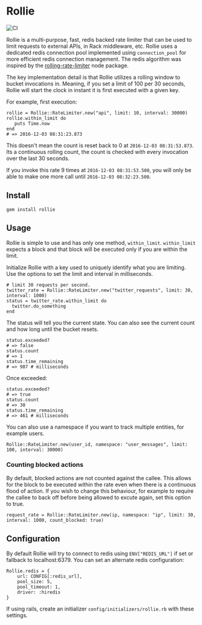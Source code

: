 # Rollie

![CI](https://github.com/ParentSquare/rollie/workflows/CI/badge.svg)

Rollie is a multi-purpose, fast, redis backed rate limiter that can be used to limit requests to external APIs, in Rack
middleware, etc. Rollie uses a dedicated redis connection pool implemented using `connection_pool` for more efficient
redis connection management. The redis algorithm was inspired by the
[rolling-rate-limiter](https://www.npmjs.com/package/rolling-rate-limiter) node package.

The key implementation detail is that Rollie utilizes a rolling window to bucket invocations in. Meaning, if you set
a limit of 100 per 30 seconds, Rollie will start the clock in instant it is first executed with a given key.

For example, first execution:
```
rollie = Rollie::RateLimiter.new("api", limit: 10, interval: 30000)
rollie.within_limit do
   puts Time.now
end
# => 2016-12-03 08:31:23.873
```

This doesn't mean the count is reset back to 0 at `2016-12-03 08:31:53.873`. Its a continuous rolling count, the count
is checked with every invocation over the last 30 seconds.
 
If you invoke this rate 9 times at `2016-12-03 08:31:53.500`, you will only be able to make one more call until `2016-12-03 08:32:23.500`. 

## Install

```
gem install rollie
```

## Usage

Rollie is simple to use and has only one method, `within_limit`. `within_limit` expects a block and that block will be
executed only if you are within the limit.

Initialize Rollie with a key used to uniquely identify what you are limiting. Use the options to set the limit and
interval in milliseconds.
```
# limit 30 requests per second.
twitter_rate = Rollie::RateLimiter.new("twitter_requests", limit: 30, interval: 1000)
status = twitter_rate.within_limit do
  twitter.do_something
end
```

The status will tell you the current state. You can also see the current count and how long until the bucket resets.
```
status.exceeded?
# => false
status.count
# => 1
status.time_remaining
# => 987 # milliseconds
```

Once exceeded:
```
status.exceeded?
# => true
status.count
# => 30
status.time_remaining
# => 461 # milliseconds
```  

You can also use a namespace if you want to track multiple entities, for example users.
```
Rollie::RateLimiter.new(user_id, namespace: "user_messages", limit: 100, interval: 30000)
```

### Counting blocked actions

By default, blocked actions are not counted against the callee. This allows for the block to be executed within the
rate even when there is a continuous flood of action. If you wish to change this behaviour, for example to require the callee to back off before being allowed to excute again, set this option to true.

```
request_rate = Rollie::RateLimiter.new(ip, namespace: "ip", limit: 30, interval: 1000, count_blocked: true)
```

## Configuration

By default Rollie will try to connect to redis using `ENV["REDIS_URL"]` if set or fallback to localhost:6379. You can
set an alternate redis configuration:
```
Rollie.redis = {
    url: CONFIG[:redis_url],
    pool_size: 5,
    pool_timeout: 1,
    driver: :hiredis
}
```

If using rails, create an initializer `config/initializers/rollie.rb` with these settings.

